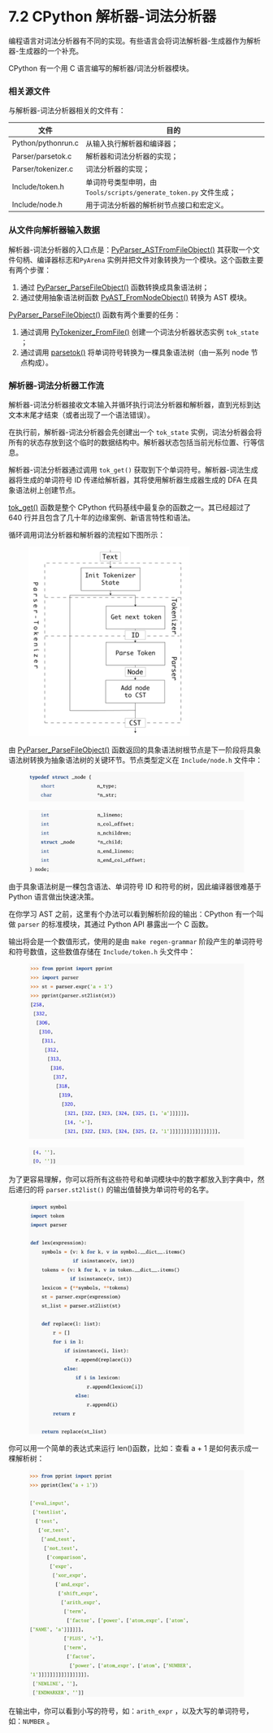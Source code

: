 # 7.2 CPython 解析器-词法分析器

编程语言对词法分析器有不同的实现。有些语言会将词法解析器-生成器作为解析器-生成器的一个补充。

CPython 有一个用 C 语言编写的解析器/词法分析器模块。

### 相关源文件

与解析器-词法分析器相关的文件有：

| 文件                 | 目的                                                |
| ------------------ | ------------------------------------------------- |
| Python/pythonrun.c | 从输入执行解析器和编译器；                                     |
| Parser/parsetok.c  | 解析器和词法分析器的实现；                                     |
| Parser/tokenizer.c | 词法分析器的实现；                                         |
| Include/token.h    | 单词符号类型申明，由`Tools/scripts/generate_token.py` 文件生成； |
| Include/node.h     | 用于词法分析器的解析树节点接口和宏定义。                              |

### 从文件向解析器输入数据

解析器-词法分析器的入口点是：[PyParser\_ASTFromFileObject()](https://github.com/python/cpython/blob/v3.9.0b1/Python/pythonrun.c#L1442) 其获取一个文件句柄、编译器标志和`PyArena` 实例并把文件对象转换为一个模块。这个函数主要有两个步骤：

1. 通过 [PyParser\_ParseFileObject()](https://github.com/python/cpython/blob/v3.9.0b1/Parser/parsetok.c#L165) 函数转换成具象语法树；
2. 通过使用抽象语法树函数 [PyAST\_FromNodeObject()](https://github.com/python/cpython/blob/v3.9.0b1/Python/ast.c#L741) 转换为 AST 模块。

[PyParser\_ParseFileObject()](https://github.com/python/cpython/blob/v3.9.0b1/Parser/parsetok.c#L165) 函数有两个重要的任务：

1. 通过调用 [PyTokenizer\_FromFile()](https://github.com/python/cpython/blob/v3.9.0b1/Parser/tokenizer.c#L779) 创建一个词法分析器状态实例 `tok_state` ；
2. 通过调用 [parsetok()](https://github.com/python/cpython/blob/v3.9.0b1/Parser/parsetok.c#L216) 将单词符号转换为一棵具象语法树（由一系列 node 节点构成）。

### 解析器-词法分析器工作流

解析器-词法分析器接收文本输入并循环执行词法分析器和解析器，直到光标到达文本末尾才结束（或者出现了一个语法错误）。

在执行前，解析器-词法分析器会先创建出一个 `tok_state` 实例，词法分析器会将所有的状态存放到这个临时的数据结构中。解析器状态包括当前光标位置、行等信息。

解析器-词法分析器通过调用 `tok_get()` 获取到下个单词符号。解析器-词法生成器将生成的单词符号 ID 传递给解析器，其将使用解析器生成器生成的 DFA 在具象语法树上创建节点。

[tok\_get()](https://github.com/python/cpython/blob/v3.9.0b1/Parser/tokenizer.c#L1178) 函数是整个 CPython 代码基线中最复杂的函数之一。其已经超过了 640 行并且包含了几十年的边缘案例、新语言特性和语法。

循环调用词法分析器和解析器的流程如下图所示：

<figure><img src="../.gitbook/assets/图7.2.1 解析器-词法分析器.png" alt=""><figcaption></figcaption></figure>

由 [PyParser\_ParseFileObject()](https://github.com/python/cpython/blob/v3.9.0b1/Parser/parsetok.c#L165) 函数返回的具象语法树根节点是下一阶段将具象语法树转换为抽象语法树的关键环节。节点类型定义在 `Include/node.h` 文件中：

<figure><img src="../.gitbook/assets/图7.2.2 node定义.png" alt=""><figcaption></figcaption></figure>

<figure><img src="../.gitbook/assets/图7.2.3 node定义2.png" alt=""><figcaption></figcaption></figure>

由于具象语法树是一棵包含语法、单词符号 ID 和符号的树，因此编译器很难基于 Python 语言做出快速决策。

在你学习 AST 之前，这里有个办法可以看到解析阶段的输出：CPython 有一个叫做 `parser` 的标准模块，其通过 Python API 暴露出一个 C 函数。

输出将会是一个数值形式，使用的是由 `make regen-grammar` 阶段产生的单词符号和符号数值，这些数值存储在 `Include/token.h` 头文件中：

<figure><img src="../.gitbook/assets/图7.2.4 解析器解析过程.png" alt=""><figcaption></figcaption></figure>

<figure><img src="../.gitbook/assets/图7.2.5 解析器解析过程2.png" alt=""><figcaption></figcaption></figure>

为了更容易理解，你可以将所有这些符号和单词模块中的数字都放入到字典中，然后递归的将 `parser.st2list()` 的输出值替换为单词符号的名字。

<figure><img src="../.gitbook/assets/图7.2.6 解析器解析过程转换.png" alt=""><figcaption></figcaption></figure>

你可以用一个简单的表达式来运行 len()函数，比如：查看 a + 1 是如何表示成一棵解析树：

<figure><img src="../.gitbook/assets/图7.2.7 执行解析器解析过程转换.png" alt=""><figcaption></figcaption></figure>

在输出中，你可以看到小写的符号，如：`arith_expr` ，以及大写的单词符号，如：`NUMBER` 。
